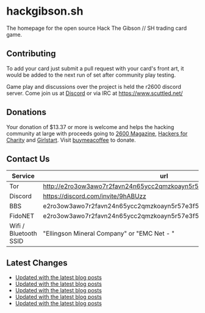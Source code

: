 # hackgibson.sh
The homepage for the open source Hack The Gibson // SH trading card game.


## Contributing

To add your card just submit a pull request with your card's front art, it would be added to the next run of set after community play testing.

Game play and discussions over the project is held the r2600 discord server. Come join us at [Discord](https://discord.com/invite/9hABUzz) or via IRC at https://www.scuttled.net/


## Donations

Your donation of $13.37 or more is welcome and helps the hacking community at large with proceeds going to [2600 Magazine](https://2600.com/), [Hackers for Charity](https://hackersforcharity.org) and [Girlstart](https://girlstart.org).  Visit [buymeacoffee](https://www.buymeacoffee.com/hackgibson.sh) to donate.


## Contact Us

Service | url
-|-
Tor | http://e2ro3ow3awo7r2favn24n65ycc2qmzkoayn5r57e3f56nvjwdcgg32ad.onion
Discord | https://discord.com/invite/9hABUzz
BBS | e2ro3ow3awo7r2favn24n65ycc2qmzkoayn5r57e3f56nvjwdcgg32ad.onion:23
FidoNET | e2ro3ow3awo7r2favn24n65ycc2qmzkoayn5r57e3f56nvjwdcgg32ad.onion:24554
Wifi / Bluetooth SSID | "Ellingson Mineral Company" or "EMC Net - <fidonet address>"

## Latest Changes
<!-- BLOG-POST-LIST:START -->
- [Updated with the latest blog posts](https://github.com/DFW2600/hackgibson.sh/commit/e6026b094b457a75c894253b32e57cb88f537a1c)
- [Updated with the latest blog posts](https://github.com/DFW2600/hackgibson.sh/commit/b2884c2123915a537c41b5636707b0c9731591bd)
- [Updated with the latest blog posts](https://github.com/DFW2600/hackgibson.sh/commit/038925f888defaa54be71d5c44e20612756c6e5b)
- [Updated with the latest blog posts](https://github.com/DFW2600/hackgibson.sh/commit/113a79e6467f32f86c505b4ed7b155b0c6f8a16d)
- [Updated with the latest blog posts](https://github.com/DFW2600/hackgibson.sh/commit/d32516464a8a85c6070b3bd85dd0c54fd4e7c14e)
<!-- BLOG-POST-LIST:END -->
